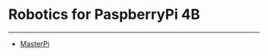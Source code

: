 # Robotics for PaspberryPi 4B
---

* [MasterPi](https://docs.hiwonder.com/projects/MasterPi-4B/en/latest/)
